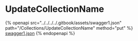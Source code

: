 # UpdateCollectionName

{% openapi src="../../../../.gitbook/assets/swagger1.json" path="/Collections/UpdateCollectionName" method="put" %}
[swagger1.json](../../../../.gitbook/assets/swagger1.json)
{% endopenapi %}
